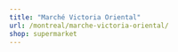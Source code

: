 ```yaml
---
title: "Marché Victoria Oriental"
url: /montreal/marche-victoria-oriental/
shop: supermarket
---
```

